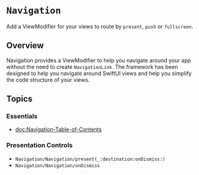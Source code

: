 # ``Navigation``

Add a ViewModifier for your views to route by `present`, `push` or `fullscreen`.

## Overview

Navigation provides a ViewModifier to help you navigate around your app without the need to create `NavigationLink`. The framework has been designed to help you navigate around SwiftUI views and help you simplify the code structure of your views.

## Topics

### Essentials

- <doc:Navigation-Table-of-Contents>

### Presentation Controls

- ``Navigation/Navigation/present(_:destination:onDismiss:)``
- ``Navigation/Navigation/onDismiss``



